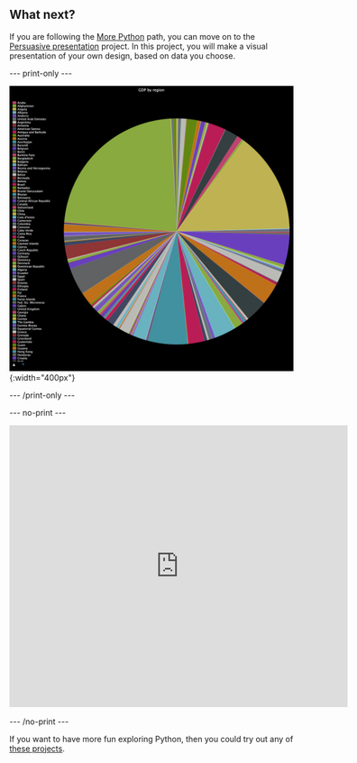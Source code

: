 ## What next?

If you are following the [More Python](https://projects.raspberrypi.org/en/raspberrypi/more-python) path, you can move on to the [Persuasive presentation](https://projects.raspberrypi.org/en/projects/persuasive-presentation) project. In this project, you will make a visual presentation of your own design, based on data you choose.

--- print-only ---

![Persuasive presentation project](images/persuasive_presentation_project.png){:width="400px"}

--- /print-only ---

--- no-print ---

<iframe src="https://trinket.io/embed/python/abfbde1bf3?outputOnly=true&runOption=run" width="600" height="500"  frameborder="0" marginwidth="0" marginheight="0" allowfullscreen></iframe>

--- /no-print ---

If you want to have more fun exploring Python, then you could try out any of [these projects](https://projects.raspberrypi.org/en/projects?software%5B%5D=python).

